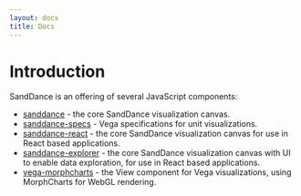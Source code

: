 ```yaml
---
layout: docs
title: Docs
---
```


# Introduction

SandDance is an offering of several JavaScript components:

* [sanddance](sanddance/v4) - the core SandDance visualization canvas.
* [sanddance-specs](sanddance-specs/v1) - Vega specifications for unit visualizations.
* [sanddance-react](sanddance-react/v4) - the core SandDance visualization canvas for use in React based applications.
* [sanddance-explorer](sanddance-explorer/v4) - the core SandDance visualization canvas with UI to enable data exploration, for use in React based applications.
* [vega-morphcharts](vega-morphcharts/v1) - the View component for Vega visualizations, using MorphCharts for WebGL rendering.
